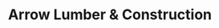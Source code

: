 ---
title: "Arrow Lumber & Construction"
url: /agency-village/arrow-lumber-und-construction/
shop: Fußböden
---